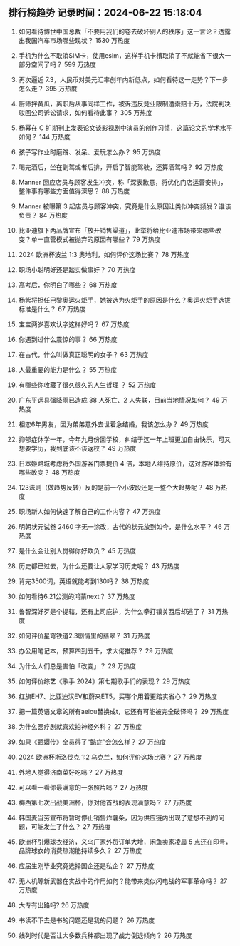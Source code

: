 
## 排行榜趋势 记录时间：2024-06-22 15:18:04
  
  1. 如何看待博世中国总裁「不要用我们的卷去破坏别人的秩序」这一言论？透露出我国汽车市场哪些现状？ 1530 万热度
    
  2. 手机为什么不取消SIM卡，使用esim，这样手机卡槽取消了不就能省下很大一部分空间了吗？ 599 万热度
    
  3. 再次逼近 7.3，人民币对美元汇率创年内新低点，如何看待这一走势？下一步怎么走？ 395 万热度
    
  4. 厨师拌黄瓜，离职后从事同样工作，被诉违反竞业限制遭索赔十万，法院判决驳回公司诉讼请求，如何看待此事？ 305 万热度
    
  5. 杨幂在 C 扩期刊上发表论文谈影视剧中演员的创作习惯，这篇论文的学术水平如何？ 144 万热度
    
  6. 孩子写作业时磨蹭、发呆、爱玩怎么办？ 95 万热度
    
  7. 喝完酒后，坐在副驾或者后排，开启了智能驾驶，还算酒驾吗？ 92 万热度
    
  8. Manner 回应店员与顾客发生冲突，称「深表歉意，将优化门店运营安排」，整件事有哪些方面值得深思？ 88 万热度
    
  9. Manner 被曝第 3 起店员与顾客冲突，究竟是什么原因让类似冲突频发？谁该负责？ 84 万热度
    
  10. 比亚迪旗下两品牌宣布「放开销售渠道」，此举将给比亚迪市场带来哪些改变？单一直营模式被抛弃的原因有哪些？ 79 万热度
    
  11. 2024 欧洲杯波兰 1:3 奥地利，如何评价这场比赛？ 78 万热度
    
  12. 职场小聪明好还是踏实做事好？ 70 万热度
    
  13. 高考后，你明白了哪些？ 68 万热度
    
  14. 杨紫将担任巴黎奥运火炬手，她被选为火炬手的原因是什么？奥运火炬手选拔标准是什么？ 67 万热度
    
  15. 宝宝两岁喜欢认字这样好吗？ 67 万热度
    
  16. 你遇到过什么震惊的事？ 66 万热度
    
  17. 在古代，什么叫做真正聪明的女子？ 63 万热度
    
  18. 人最重要的能力是什么？ 55 万热度
    
  19. 有哪些你收藏了很久很久的人生哲理 ？ 52 万热度
    
  20. 广东平远县强降雨已造成 38 人死亡、2 人失联，目前当地情况如何？ 49 万热度
    
  21. 相恋6年男友，因为弟弟意外去世着急结婚，我该怎么办？ 49 万热度
    
  22. 抑郁症休学一年，今年九月份回学校，纠结于这一年上班更加自由快乐，可又想要学历，我到底该不该返校？ 49 万热度
    
  23. 日本姬路城考虑将外国游客门票提价 4 倍，本地人维持原价，这对游客体验有哪些改变？ 48 万热度
    
  24. 123法则（做趋势反转）反的是前一个小波段还是一整个大趋势呢？ 48 万热度
    
  25. 职场新人如何快速了解自己的工作内容？ 47 万热度
    
  26. 明朝状元试卷 2460 字无一涂改，古代的状元放到如今，是什么水平？ 46 万热度
    
  27. 是什么会让别人觉得你好欺负？ 45 万热度
    
  28. 历史都已过去，为什么还要让大家学习历史呢？ 43 万热度
    
  29. 背完3500词，英语就能考到130吗？ 38 万热度
    
  30. 如何看待6.21公测的鸿蒙next？ 37 万热度
    
  31. 鲁智深好歹是个提辖，还有上司庇护，为什么拳打镇关西后却逃了？ 31 万热度
    
  32. 如何评价星穹铁道2.3剧情里的翡翠？ 31 万热度
    
  33. 办公用笔记本，预算四到五千，求大佬推荐？ 29 万热度
    
  34. 为什么人们总是害怕「改变」？ 29 万热度
    
  35. 如何评价综艺《歌手 2024》第七期歌手们的表现？ 29 万热度
    
  36. 红旗EH7、比亚迪汉EV和蔚来ET5，买哪个用着更踏实省心？ 29 万热度
    
  37. 把一篇英语文章的所有aeiou替换成t，它还有可能被完全破译吗？ 29 万热度
    
  38. 为什么医疗剧就喜欢拍神经外科？ 27 万热度
    
  39. 如果《甄嬛传》全员得了“懿症”会怎么样？ 27 万热度
    
  40. 2024 欧洲杯斯洛伐克 1:2 乌克兰，如何评价这场比赛？ 27 万热度
    
  41. 外地人觉得济南菜好吃吗？ 27 万热度
    
  42. 可以看一看你最满意的一张照片吗？ 27 万热度
    
  43. 梅西第七次出战美洲杯，你对他首战的表现满意吗？ 27 万热度
    
  44. 韩国麦当劳宣布将暂时停止销售炸薯条，因为供应链内出现了意想不到的问题，可能发生了什么？ 27 万热度
    
  45. 欧洲杯引爆球衣经济，义乌厂家外贸订单大增，闲鱼卖家凌晨 5 点还在印号，品牌球衣的消费热潮能持续多久？ 27 万热度
    
  46. 应届生刚毕业究竟选择国企还是私企？ 27 万热度
    
  47. 无人机等新武器在实战中的作用如何？能带来类似闪电战的军事革命吗？ 27 万热度
    
  48. 大专有出路吗? 26 万热度
    
  49. 书读不下去是书的问题还是我的问题？ 26 万热度
    
  50. 线列时代是否让大多数兵种都出现了战力倒退倾向？ 26 万热度
    